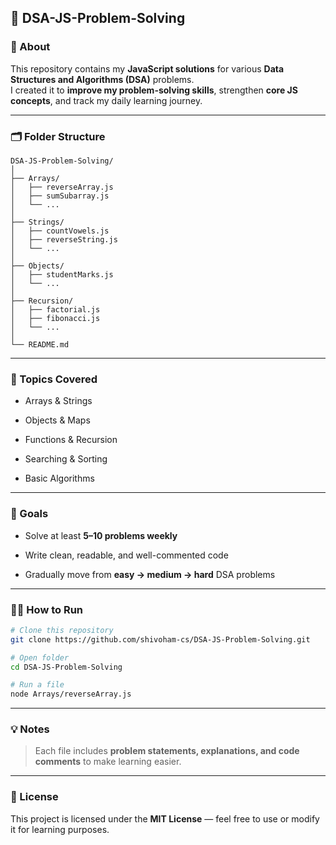 ## 🧠 DSA-JS-Problem-Solving

### 📘 About

This repository contains my **JavaScript solutions** for various **Data Structures and Algorithms (DSA)** problems.  
I created it to **improve my problem-solving skills**, strengthen **core JS concepts**, and track my daily learning journey.

----------

### 🗂 Folder Structure

```
DSA-JS-Problem-Solving/
│
├── Arrays/
│   ├── reverseArray.js
│   ├── sumSubarray.js
│   └── ...
│
├── Strings/
│   ├── countVowels.js
│   ├── reverseString.js
│   └── ...
│
├── Objects/
│   ├── studentMarks.js
│   └── ...
│
├── Recursion/
│   ├── factorial.js
│   ├── fibonacci.js
│   └── ...
│
└── README.md

```

----------

### 🧩 Topics Covered

-   Arrays & Strings
    
-   Objects & Maps
    
-   Functions & Recursion
    
-   Searching & Sorting
    
-   Basic Algorithms
    

----------

### 🚀 Goals

-   Solve at least **5–10 problems weekly**
    
-   Write clean, readable, and well-commented code
    
-   Gradually move from **easy → medium → hard** DSA problems
    

----------

### 🧑‍💻 How to Run

```bash
# Clone this repository
git clone https://github.com/shivoham-cs/DSA-JS-Problem-Solving.git

# Open folder
cd DSA-JS-Problem-Solving

# Run a file
node Arrays/reverseArray.js
```

----------

### 💡 Notes

> Each file includes **problem statements, explanations, and code comments** to make learning easier.

----------

### 🪪 License

This project is licensed under the **MIT License** — feel free to use or modify it for learning purposes.
